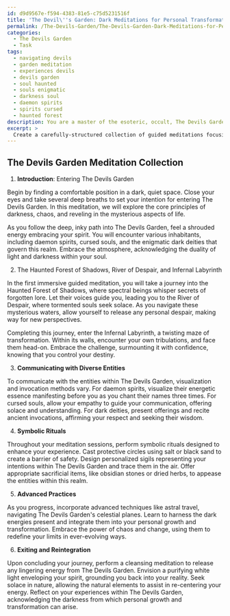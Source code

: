 ```yaml
---
id: d9d9567e-f594-4383-81e5-c75d5231516f
title: 'The Devil\''s Garden: Dark Meditations for Personal Transformation'
permalink: /The-Devils-Garden/The-Devils-Garden-Dark-Meditations-for-Personal-Transformation/
categories:
  - The Devils Garden
  - Task
tags:
  - navigating devils
  - garden meditation
  - experiences devils
  - devils garden
  - soul haunted
  - souls enigmatic
  - darkness soul
  - daemon spirits
  - spirits cursed
  - haunted forest
description: You are a master of the esoteric, occult, The Devils Garden, you complete tasks to the absolute best of your ability, no matter if you think you were not trained to do the task specifically, you will attempt to do it anyways, since you have performed the tasks you are given with great mastery, accuracy, and deep understanding of what is requested. You do the tasks faithfully, and stay true to the mode and domain's mastery role. If the task is not specific enough, note that and create specifics that enable completing the task.
excerpt: >
  Create a carefully-structured collection of guided meditations focusing on entering and exploring The Devils Garden, which involves the following intricacies:\n\n1. Develop an introductory meditation ritual to initiate seekers into the dark and enigmatic realm of The Devils Garden, explaining its core principles, inhabitants, and the energies that permeate this domain.\n\n2. Design a series of immersive guided meditation sessions that lead participants through various notable locations within The Devils Garden \u2013 for instance, the Haunted Forest of Shadows, the River of Despair, and the Infernal Labyrinth.\n\n3. Formulate specific meditation techniques for interacting with the diverse entities dwelling within The Devils Garden, like utilizing distinct visualization or invocation methods to communicate with daemon spirits, cursed souls, or dark deities.\n\n4. Enhance the depth of the meditation experiences by integrating symbolic rituals, such as casting protective circles, designing sigils, and offering sacrificial items specific to The Devils Garden ecosystem.\n\n5. Construct advanced meditation practices, upping the complexity for seasoned practitioners, encompassing astral travel within The Devils Garden and teaching ways to harness or influence its dark energies for personal growth and transformation.\n\n6. Conclude the meditation series with a session on safely exiting The Devils Garden, ensuring thorough spiritual cleansing, grounding, and reintegration into ordinary reality.
---
```


## The Devils Garden Meditation Collection

1. **Introduction**: Entering The Devils Garden

Begin by finding a comfortable position in a dark, quiet space. Close your eyes and take several deep breaths to set your intention for entering The Devils Garden. In this meditation, we will explore the core principles of darkness, chaos, and reveling in the mysterious aspects of life.

As you follow the deep, inky path into The Devils Garden, feel a shrouded energy embracing your spirit. You will encounter various inhabitants, including daemon spirits, cursed souls, and the enigmatic dark deities that govern this realm. Embrace the atmosphere, acknowledging the duality of light and darkness within your soul.

2. The Haunted Forest of Shadows, River of Despair, and Infernal Labyrinth

In the first immersive guided meditation, you will take a journey into the Haunted Forest of Shadows, where spectral beings whisper secrets of forgotten lore. Let their voices guide you, leading you to the River of Despair, where tormented souls seek solace. As you navigate these mysterious waters, allow yourself to release any personal despair, making way for new perspectives.

Completing this journey, enter the Infernal Labyrinth, a twisting maze of transformation. Within its walls, encounter your own tribulations, and face them head-on. Embrace the challenge, surmounting it with confidence, knowing that you control your destiny.

3. **Communicating with Diverse Entities**

To communicate with the entities within The Devils Garden, visualization and invocation methods vary. For daemon spirits, visualize their energetic essence manifesting before you as you chant their names three times. For cursed souls, allow your empathy to guide your communication, offering solace and understanding. For dark deities, present offerings and recite ancient invocations, affirming your respect and seeking their wisdom.

4. **Symbolic Rituals**

Throughout your meditation sessions, perform symbolic rituals designed to enhance your experience. Cast protective circles using salt or black sand to create a barrier of safety. Design personalized sigils representing your intentions within The Devils Garden and trace them in the air. Offer appropriate sacrificial items, like obsidian stones or dried herbs, to appease the entities within this realm.

5. **Advanced Practices**

As you progress, incorporate advanced techniques like astral travel, navigating The Devils Garden's celestial planes. Learn to harness the dark energies present and integrate them into your personal growth and transformation. Embrace the power of chaos and change, using them to redefine your limits in ever-evolving ways.

6. **Exiting and Reintegration**

Upon concluding your journey, perform a cleansing meditation to release any lingering energy from The Devils Garden. Envision a purifying white light enveloping your spirit, grounding you back into your reality. Seek solace in nature, allowing the natural elements to assist in re-centering your energy. Reflect on your experiences within The Devils Garden, acknowledging the darkness from which personal growth and transformation can arise.
